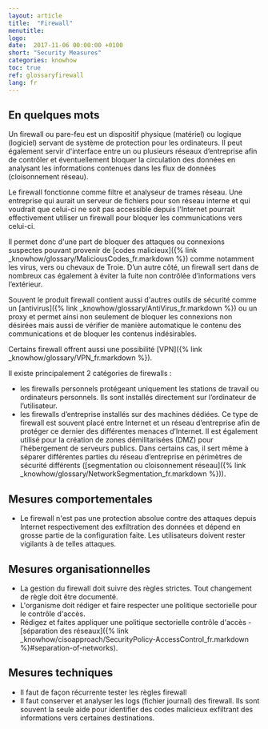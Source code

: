 ```yaml
---
layout: article
title:  "Firewall"
menutitle:
logo:
date:  2017-11-06 00:00:00 +0100
short: "Security Measures"
categories: knowhow
toc: true
ref: glossaryfirewall
lang: fr
---
```


## En quelques mots
Un firewall ou pare-feu est un dispositif physique (matériel) ou logique (logiciel) servant de système de protection pour les ordinateurs. Il peut également servir d'interface entre un ou plusieurs réseaux d’entreprise afin de contrôler et éventuellement bloquer la circulation des données en analysant les informations contenues dans les flux de données (cloisonnement réseau).

Le firewall fonctionne comme filtre et analyseur de trames réseau. Une entreprise qui aurait un serveur de fichiers pour son réseau interne et qui voudrait que celui-ci ne soit pas accessible depuis l'Internet pourrait effectivement utiliser un firewall pour bloquer les communications vers celui-ci.

Il permet donc d'une part de bloquer des attaques ou connexions suspectes pouvant provenir de [codes malicieux]({% link _knowhow/glossary/MaliciousCodes_fr.markdown %}) comme notamment les virus, vers ou chevaux de Troie. D’un autre côté, un firewall sert dans de nombreux cas également à éviter la fuite non contrôlée d’informations vers l’extérieur.

Souvent le produit firewall contient aussi d'autres outils de sécurité comme un [antivirus]({% link _knowhow/glossary/AntiVirus_fr.markdown %}) ou un proxy et permet ainsi non seulement de bloquer les connexions non désirées mais aussi de vérifier de manière automatique le contenu des communications et de bloquer les contenus indésirables.

Certains firewall offrent aussi une possibilité [VPN]({% link _knowhow/glossary/VPN_fr.markdown %}).

Il existe principalement 2 catégories de firewalls :

* les firewalls personnels protégeant uniquement les stations de travail ou ordinateurs personnels. Ils sont installés directement sur l’ordinateur de l’utilisateur.
* les firewalls d’entreprise installés sur des machines dédiées. Ce type de firewall est souvent placé entre Internet et un réseau d’entreprise afin de protéger ce dernier des différentes menaces d’Internet. Il est également utilisé pour la création de zones démilitarisées (DMZ) pour l’hébergement de serveurs publics. Dans certains cas, il sert même à séparer différentes parties du réseau d’entreprise en périmètres de sécurité différents ([segmentation ou cloisonnement réseau]({% link _knowhow/glossary/NetworkSegmentation_fr.markdown %})).

## Mesures comportementales

* Le firewall n'est pas une protection absolue contre des attaques depuis Internet respectivement des exfiltration des données et dépend en grosse partie de la configuration faite. Les utilisateurs doivent rester vigilants à de telles attaques.

## Mesures organisationnelles

* La gestion du firewall doit suivre des règles strictes. Tout changement de règle doit être documenté.
* L'organisme doit rédiger et faire respecter une politique sectorielle pour le contrôle d'accès.
* Rédigez et faites appliquer une politique sectorielle contrôle d'accès - [séparation des réseaux]({% link _knowhow/cisoapproach/SecurityPolicy-AccessControl_fr.markdown %}#separation-of-networks).

## Mesures techniques

* Il faut de façon récurrente tester les règles firewall
* Il faut conserver et analyser les logs (fichier journal) des firewall. Ils sont souvent la seule aide pour identifier des codes malicieux exfiltrant des informations vers certaines destinations.
